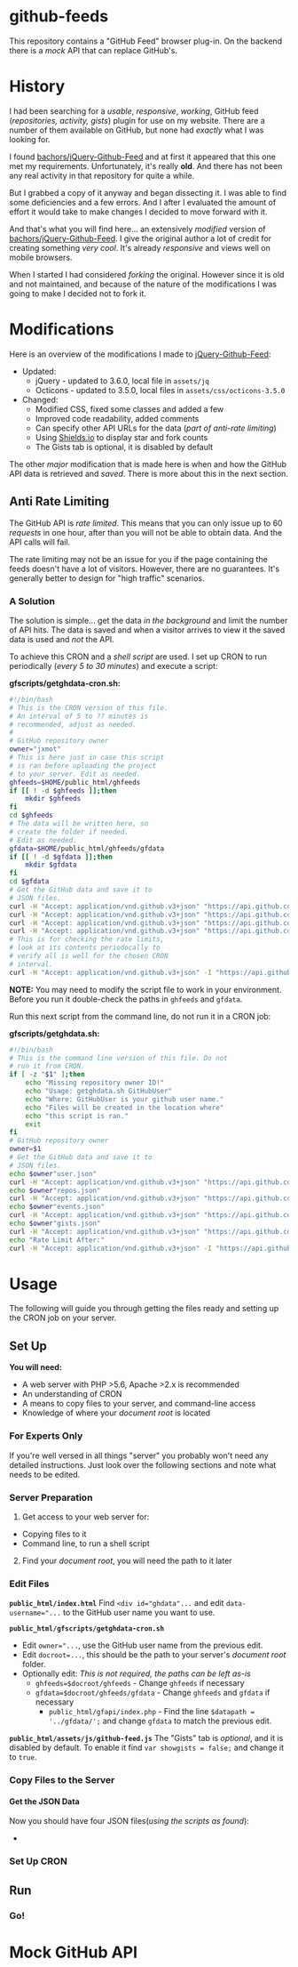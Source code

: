 # github-feeds

This repository contains a "GitHub Feed" browser plug-in. On the backend there is a *mock* API that can replace GitHub's.  

# History

I had been searching for a *usable*, *responsive*, *working*, GitHub feed (*repositories, activity, gists*) plugin for use on my website. There are a number of them available on GitHub, but none had *exactly* what I was looking for.

I found [bachors/jQuery-Github-Feed](<https://github.com/bachors/jQuery-Github-Feed>) and at first it appeared that this one met my requirements. Unfortunately, it's really **old**. And there has not been any real activity in that repository for quite a while. 

But I grabbed a copy of it anyway and began dissecting it. I was able to find some deficiencies and a few errors. And I after I evaluated the amount of effort it would take to make changes I decided to move forward with it.

And that's what you will find here... an extensively *modified* version of [bachors/jQuery-Github-Feed](<https://github.com/bachors/jQuery-Github-Feed>). I give the original author a lot of credit for creating something *very cool*. It's already *responsive* and views well on mobile browsers.

When I started I had considered *forking* the original. However since it is old and not maintained, and because of the nature of the modifications I was going to make I decided not to fork it.

# Modifications

Here is an overview of the modifications I made to [jQuery-Github-Feed](<https://github.com/bachors/jQuery-Github-Feed>):

* Updated:
  * jQuery - updated to 3.6.0, local file in `assets/jq`
  * Octicons - updated to 3.5.0, local files in `assets/css/octicons-3.5.0`
* Changed:
  * Modified CSS, fixed some classes and added a few
  * Improved code readability, added comments
  * Can specify other API URLs for the data (*part of anti-rate limiting*)
  * Using [Shields.io](<https://shields.io/>) to display star and fork counts
  * The Gists tab is optional, it is disabled by default

The other *major* modification that is made here is when and how the GitHub API data is retrieved and *saved*. There is more about this in the next section.

## Anti Rate Limiting

The GitHub API is *rate limited*. This means that you can only issue up to 60 *requests* in one hour, after than you will not be able to obtain data. And the API calls will fail.

The rate limiting may not be an issue for you if the page containing the feeds doesn't have a lot of visitors. However, there are no guarantees. It's generally better to design for "high traffic" scenarios.

### A Solution

The solution is simple... get the data *in the background* and limit the number of API hits. The data is saved and when a visitor arrives to view it the saved data is used and *not* the API.

To achieve this CRON and a *shell script* are used. I set up CRON to run periodically (*every 5 to 30 minutes*) and execute a script:

**gfscripts/getghdata-cron.sh:**
```bash
#!/bin/bash
# This is the CRON version of this file.
# An interval of 5 to ?? minutes is 
# recommended, adjust as needed.
#
# GitHub repository owner
owner="jxmot"
# This is here just in case this script 
# is ran before uploading the project 
# to your server. Edit as needed.
ghfeeds=$HOME/public_html/ghfeeds
if [[ ! -d $ghfeeds ]];then
    mkdir $ghfeeds
fi
cd $ghfeeds
# The data will be written here, so 
# create the folder if needed. 
# Edit as needed.
gfdata=$HOME/public_html/ghfeeds/gfdata
if [[ ! -d $gfdata ]];then
    mkdir $gfdata
fi
cd $gfdata
# Get the GitHub data and save it to 
# JSON files.
curl -H "Accept: application/vnd.github.v3+json" "https://api.github.com/users/"$owner > "./"$owner"user.json" 2>/dev/null
curl -H "Accept: application/vnd.github.v3+json" "https://api.github.com/users/"$owner"/repos?type=sources&sort=updated&per_page=100" > "./"$owner"repos.json" 2>/dev/null
curl -H "Accept: application/vnd.github.v3+json" "https://api.github.com/users/"$owner"/events" > "./"$owner"events.json" 2>/dev/null
curl -H "Accept: application/vnd.github.v3+json" "https://api.github.com/users/"$owner"/gists" > "./"$owner"gists.json" 2>/dev/null
# This is for checking the rate limits, 
# look at its contents periodocally to 
# verify all is well for the chosen CRON 
# interval.
curl -H "Accept: application/vnd.github.v3+json" -I "https://api.github.com/users/"$owner 2>/dev/null | grep --ignore-case "^x-ratelimit" > ./x-ratelimit.log
```
**NOTE:** You may need to modify the script file to work in your environment. Before you run it double-check the paths in `ghfeeds` and `gfdata`.

Run this next script from the command line, do not run it in a CRON job:

**gfscripts/getghdata.sh:**
```bash
#!/bin/bash
# This is the command line version of this file. Do not
# run it from CRON.
if [ -z "$1" ];then
    echo "Missing repository owner ID!"
    echo "Usage: getghdata.sh GitHubUser"
    echo "Where: GitHubUser is your github user name."
    echo "Files will be created in the location where"
    echo "this script is ran."
    exit
fi
# GitHub repository owner
owner=$1
# Get the GitHub data and save it to 
# JSON files.
echo $owner"user.json"
curl -H "Accept: application/vnd.github.v3+json" "https://api.github.com/users/"$owner > "./"$owner"user.json" 2>/dev/null
echo $owner"repos.json"
curl -H "Accept: application/vnd.github.v3+json" "https://api.github.com/users/"$owner"/repos?type=sources&sort=updated&per_page=100" > "./"$owner"repos.json" 2>/dev/null
echo $owner"events.json"
curl -H "Accept: application/vnd.github.v3+json" "https://api.github.com/users/"$owner"/events" > "./"$owner"events.json" 2>/dev/null
echo $owner"gists.json"
curl -H "Accept: application/vnd.github.v3+json" "https://api.github.com/users/"$owner"/gists" > "./"$owner"gists.json" 2>/dev/null
echo "Rate Limit After:"
curl -H "Accept: application/vnd.github.v3+json" -I "https://api.github.com/users/"$owner 2>/dev/null | grep --ignore-case "^x-ratelimit"
```

# Usage

The following will guide you through getting the files ready and setting up the CRON job on your server. 

## Set Up

**You will need:**
* A web server with PHP >5.6, Apache >2.x is recommended
* An understanding of CRON
* A means to copy files to your server, and command-line access
* Knowledge of where your *document root* is located

### For Experts Only

If you're well versed in all things "server" you probably won't need any detailed instructions. Just look over the following sections and note what needs to be edited.

### Server Preparation

1) Get access to your web server for:
  * Copying files to it
  * Command line, to run a shell script
2) Find your *document root*, you will need the path to it later

### Edit Files

**`public_html/index.html`**
Find `<div id="ghdata"...` and edit `data-username="...` to the GitHub user name you want to use.

**`public_html/gfscripts/getghdata-cron.sh`**
* Edit `owner="...`, use the GitHub user name from the previous edit.
* Edit `docroot=...`, this should be the path to your server's *document root* folder.
* Optionally edit: *This is not required, the paths can be left as-is*
  * `ghfeeds=$docroot/ghfeeds` - Change `ghfeeds` if necessary
  * `gfdata=$docroot/ghfeeds/gfdata` - Change `ghfeeds` and `gfdata` if necessary
    * `public_html/gfapi/index.php` - Find the line `$datapath = '../gfdata/';` and change `gfdata` to match the previous edit.

**`public_html/assets/js/github-feed.js`**
The "Gists" tab is *optional*, and it is disabled by default. To enable it find `var showgists = false;` and change it to `true`.

### Copy Files to the Server



#### Get the JSON Data

Now you should have four JSON files(*using the scripts as found*):

*


### Set Up CRON

## Run 

### Go!

# Mock GitHub API


